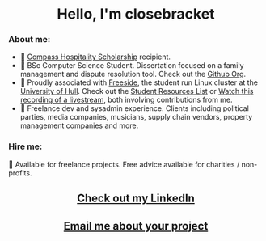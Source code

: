 <h1 align="center">Hello, I'm closebracket</h1>

### About me: 

- :rocket: [Compass Hospitality Scholarship](https://www.hull.ac.uk/work-with-us/more/media-centre/news/2021/university-of-hull-students-awarded-scholarships-by-global-travel-company) recipient.
- :rocket: BSc Computer Science Student. Dissertation focused on a family management and dispute resolution tool. Check out the [Github Org](https://www.github.com/parentull).
- :rocket: Proudly associated with [Freeside](https://www.github.com/FreesideHull), the student run Linux cluster at the [University of Hull](https://www.hull.ac.uk). Check out the [Student Resources List](https://github.com/FreesideHull/StudentResources) or [Watch this recording of a livestream](https://www.youtube.com/watch?v=KxnhM9kXAGU), both involving contributions from me.
- :rocket: Freelance dev and sysadmin experience. Clients including political parties, media companies, musicians, supply chain vendors, property management companies and more.



### Hire me:

:rocket: Available for freelance projects. Free advice available for charities / non-profits.

<h2 align="center"><a href="https://www.linkedin.com/in/edwardcharles">Check out my LinkedIn</a></h2>
<h2 align="center"><a href="mailto:closebracket@pm.me">Email me about your project</a></h2>
